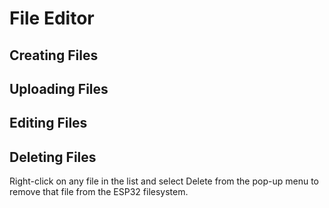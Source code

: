 # File Editor

## Creating Files

## Uploading Files

## Editing Files

## Deleting Files

Right-click on any file in the list and select Delete from the pop-up menu to remove that file from the ESP32 filesystem.